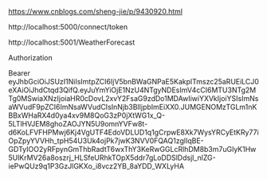 https://www.cnblogs.com/sheng-jie/p/9430920.html

http://localhost:5000/connect/token


http://localhost:5001/WeatherForecast

Authorization  

Bearer  eyJhbGciOiJSUzI1NiIsImtpZCI6IjV5bnBWaGNPaE5KakplTmszc25aRUEiLCJ0eXAiOiJhdCtqd3QifQ.eyJuYmYiOjE1NzU4NTgyNDEsImV4cCI6MTU3NTg2MTg0MSwiaXNzIjoiaHR0cDovL2xvY2FsaG9zdDo1MDAwIiwiYXVkIjoiYSIsImNsaWVudF9pZCI6ImNsaWVudCIsInNjb3BlIjpbImEiXX0.JUMGENOMzTGLm1nKBBxWHaRX4d0ya4xv9M8QoG3zP0jXtWG1x_Q-5LTlHVJEM8ghoZAOJYN5U9omnYVFw8t-d6KoLFVFHPMwj6Kj4VgUTF4EdoVDLUD1q1gCrpwE8Xk7WysYRCyEtKRy77iOpZpyYVVHh_tpH54U3Uk4ojPk7jwK3NVV0FQAQ1zglIqBE-GDTyIOO2yRFpynGmThbRadtT6wxThY3KeRwGGLcRlhDM8b3m7uGlyK1Hw5UlKrMV26a8oszrj_HLSfeURhkTOpX5ddr7gLoDDSlDdsjl_nlZG-iePwQUz9q1P3GzJlGKXo_i8vcz2YB_8aYDD_WXLyHA
